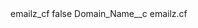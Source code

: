 <?xml version="1.0" encoding="UTF-8"?>
<CustomMetadata xmlns="http://soap.sforce.com/2006/04/metadata" xmlns:xsi="http://www.w3.org/2001/XMLSchema-instance" xmlns:xsd="http://www.w3.org/2001/XMLSchema">
    <label>emailz_cf</label>
    <protected>false</protected>
    <values>
        <field>Domain_Name__c</field>
        <value xsi:type="xsd:string">emailz.cf</value>
    </values>
</CustomMetadata>
